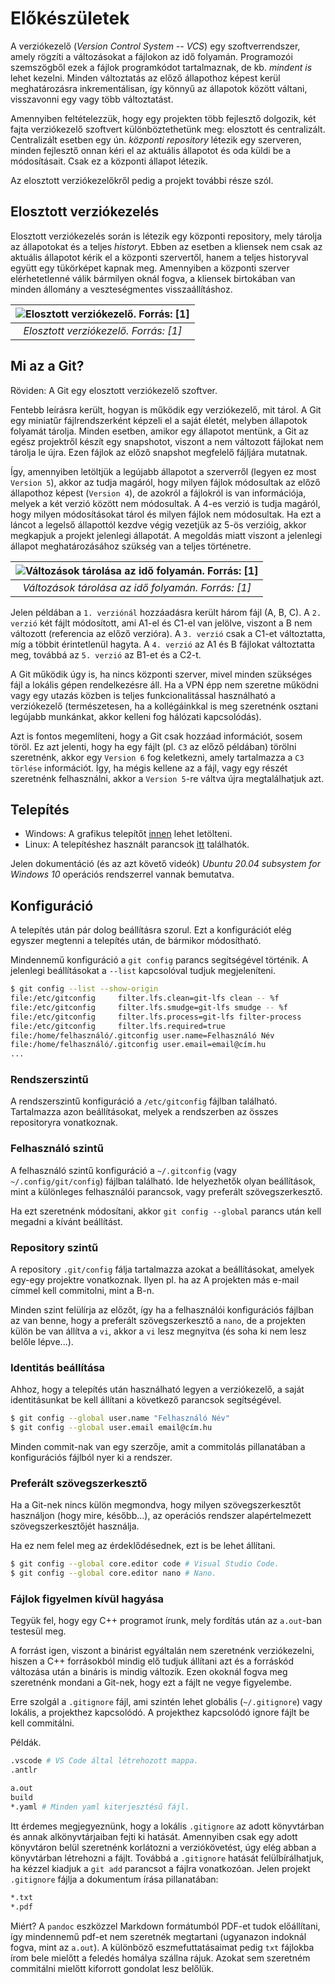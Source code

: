 # Előkészületek

A verziókezelő (*Version Control System -- VCS*) egy szoftverrendszer, amely rögzíti a változásokat a fájlokon az idő folyamán.
Programozói szemszögből ezek a fájlok programkódot tartalmaznak, de kb. *mindent is* lehet kezelni.
Minden változtatás az előző állapothoz képest kerül meghatározásra inkrementálisan, így könnyű az állapotok között váltani, visszavonni egy vagy több változtatást.

Amennyiben feltételezzük, hogy egy projekten több fejlesztő dolgozik, két fajta verziókezelő szoftvert különböztethetünk meg: elosztott és centralizált.
Centralizált esetben egy ún. *központi repository* létezik egy szerveren, minden fejlesztő onnan kéri el az aktuális állapotot és oda küldi be a módosításait.
Csak ez a központi állapot létezik.

Az elosztott verziókezelőkről pedig a projekt további része szól.

## Elosztott verziókezelés

Elosztott verziókezelés során is létezik egy központi repository, mely tárolja az állapotokat és a teljes *history*t.
Ebben az esetben a kliensek nem csak az aktuális állapotot kérik el a központi szervertől, hanem a teljes historyval együtt egy tükörképet kapnak meg.
Amennyiben a központi szerver elérhetetlenné válik bármilyen oknál fogva, a kliensek birtokában van minden állomány a veszteségmentes visszaállításhoz.

| ![Elosztott verziókezelő. Forrás: [1]](img/01-elosztott-verziokezelo.PNG) |
|:--:|
| *Elosztott verziókezelő. Forrás: [1]* |

## Mi az a Git?

Röviden: A Git egy elosztott verziókezelő szoftver.

Fentebb leírásra került, hogyan is működik egy verziókezelő, mit tárol.
A Git egy miniatűr fájlrendszerként képzeli el a saját életét, melyben állapotok folyamát tárolja.
Minden esetben, amikor egy állapotot mentünk, a Git az egész projektről készít egy snapshotot, viszont a nem változott fájlokat nem tárolja le újra.
Ezen fájlok az előző snapshot megfelelő fájljára mutatnak.

Így, amennyiben letöltjük a legújabb állapotot a szerverről (legyen ez most `Version 5`), akkor az tudja magáról, hogy milyen fájlok módosultak az előző állapothoz képest (`Version 4`), de azokról a fájlokról is van információja, melyek a két verzió között nem módosultak.
A 4-es verzió is tudja magáról, hogy milyen módosításokat tárol és milyen fájlok nem módosultak.
Ha ezt a láncot a legelső állapottól kezdve végig vezetjük az 5-ös verzióig, akkor megkapjuk a projekt jelenlegi állapotát.
A megoldás miatt viszont a jelenlegi állapot meghatározásához szükség van a teljes történetre.

| ![Változások tárolása az idő folyamán. Forrás: [1]](img/01-adattarolas.PNG) |
|:--:|
| *Változások tárolása az idő folyamán. Forrás: [1]* |

Jelen példában a `1. verziónál` hozzáadásra került három fájl (A, B, C).
A `2. verzió` két fájlt módosított, ami A1-el és C1-el van jelölve, viszont a B nem változott (referencia az előző verzióra).
A `3. verzió` csak a C1-et változtatta, míg a többit érintetlenül hagyta.
A `4. verzió` az A1 és B fájlokat változtatta meg, továbbá az `5. verzió` az B1-et és a C2-t.

A Git működik úgy is, ha nincs központi szerver, mivel minden szükséges fájl a lokális gépen rendelkezésre áll.
Ha a VPN épp nem szeretne működni vagy egy utazás közben is teljes funkcionalitással használható a verziókezelő (természetesen, ha a kollégáinkkal is meg szeretnénk osztani legújabb munkánkat, akkor kelleni fog hálózati kapcsolódás).

Azt is fontos megemlíteni, hogy a Git csak hozzáad információt, sosem töröl.
Ez azt jelenti, hogy ha egy fájlt (pl. `C3` az előző példában) törölni szeretnénk, akkor egy `Version 6` fog keletkezni, amely tartalmazza a `C3 törlése` információt.
Így, ha mégis kellene az a fájl, vagy egy részét szeretnénk felhasználni, akkor a `Version 5`-re váltva újra megtalálhatjuk azt.

## Telepítés

* Windows: A grafikus telepítőt [innen](https://git-scm.com/download/win) lehet letölteni.
* Linux: A telepítéshez használt parancsok [itt](https://git-scm.com/download/win) találhatók.

Jelen dokumentáció (és az azt követő videók) *Ubuntu 20.04 subsystem for Windows 10* operációs rendszerrel vannak bemutatva.

## Konfiguráció

A telepítés után pár dolog beállításra szorul.
Ezt a konfigurációt elég egyszer megtenni a telepítés után, de bármikor módosítható.

Mindennemű konfiguráció a `git config` parancs segítségével történik.
A jelenlegi beállításokat a `--list` kapcsolóval tudjuk megjeleníteni.

```bash
$ git config --list --show-origin
file:/etc/gitconfig     filter.lfs.clean=git-lfs clean -- %f
file:/etc/gitconfig     filter.lfs.smudge=git-lfs smudge -- %f
file:/etc/gitconfig     filter.lfs.process=git-lfs filter-process
file:/etc/gitconfig     filter.lfs.required=true
file:/home/felhasználó/.gitconfig user.name=Felhasználó Név
file:/home/felhasználó/.gitconfig user.email=email@cím.hu
...
```

### Rendszerszintű

A rendszerszintű konfiguráció a `/etc/gitconfig` fájlban található.
Tartalmazza azon beállításokat, melyek a rendszerben az összes repositoryra vonatkoznak.

### Felhasználó szintű

A felhasználó szintű konfiguráció a `~/.gitconfig` (vagy `~/.config/git/config`) fájlban található.
Ide helyezhetők olyan beállítások, mint a különleges felhasználói parancsok, vagy preferált szövegszerkesztő.

Ha ezt szeretnénk módosítani, akkor `git config --global` parancs után kell megadni a kívánt beállítást.

### Repository szintű

A repository `.git/config` fálja tartalmazza azokat a beállításokat, amelyek egy-egy projektre vonatkoznak.
Ilyen pl. ha az A projekten más e-mail címmel kell commitolni, mint a B-n.

Minden szint felülírja az előzőt, így ha a felhasználói konfigurációs fájlban az van benne, hogy a preferált szövegszerkesztő a `nano`, de a projekten külön be van állítva a `vi`, akkor a `vi` lesz megnyitva (és soha ki nem lesz belőle lépve...).

### Identitás beállítása

Ahhoz, hogy a telepítés után használható legyen a verziókezelő, a saját identitásunkat be kell állítani a következő parancsok segítségével.

```bash
$ git config --global user.name "Felhasználó Név"
$ git config --global user.email email@cím.hu
```

Minden commit-nak van egy szerzője, amit a commitolás pillanatában a konfigurációs fájlból nyer ki a rendszer.

### Preferált szövegszerkesztő

Ha a Git-nek nincs külön megmondva, hogy milyen szövegszerkesztőt használjon (hogy mire, később...), az operációs rendszer alapértelmezett szövegszerkesztőjét használja.

Ha ez nem felel meg az érdeklődésednek, ezt is be lehet állítani.

```bash
$ git config --global core.editor code # Visual Studio Code.
$ git config --global core.editor nano # Nano.
```

### Fájlok figyelmen kívül hagyása

Tegyük fel, hogy egy C++ programot írunk, mely fordítás után az `a.out`-ban testesül meg.

A forrást igen, viszont a binárist egyáltalán nem szeretnénk verziókezelni, hiszen a C++ forrásokból mindig elő tudjuk állítani azt és a forráskód változása után a bináris is mindig változik.
Ezen okoknál fogva meg szeretnénk mondani a Git-nek, hogy ezt a fájlt ne vegye figyelembe.

Erre szolgál a `.gitignore` fájl, ami szintén lehet globális (`~/.gitignore`) vagy lokális, a projekthez kapcsolódó.
A projekthez kapcsolódó ignore fájlt be kell commitálni.

Példák.

```bash
.vscode # VS Code által létrehozott mappa.
.antlr

a.out
build
*.yaml # Minden yaml kiterjesztésű fájl.
```

Itt érdemes megjegyeznünk, hogy a lokális `.gitignore` az adott könyvtárban és annak alkönyvtárjaiban fejti ki hatását.
Amennyiben csak egy adott könyvtáron belül szeretnénk korlátozni a verziókövetést, úgy elég abban a könyvtárban létrehozni a fájlt.
Továbbá a `.gitignore` hatását felülbírálhatjuk, ha kézzel kiadjuk a `git add` parancsot a fájlra vonatkozóan.
Jelen projekt `.gitignore` fájlja a dokumentum írása pillanatában:

```txt
*.txt
*.pdf
```

Miért?
A `pandoc` eszközzel Markdown formátumból PDF-et tudok előállítani, így mindennemű pdf-et nem szeretnék megtartani (ugyanazon indoknál fogva, mint az `a.out`).
A különböző eszmefuttatásaimat pedig `txt` fájlokba írom bele mielőtt a feledés homálya szállna rájuk.
Azokat sem szeretném commitálni mielőtt kiforrott gondolat lesz belőlük.
